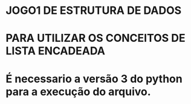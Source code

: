 # JOGO1 DE ESTRUTURA DE DADOS
# PARA UTILIZAR OS CONCEITOS DE LISTA ENCADEADA






# É necessario a versão 3 do python para a execução do arquivo.
